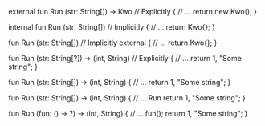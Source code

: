 external fun Run (str: String[]) -> Kwo // Explicitly
{
	// ...
	return new Kwo();
}

internal fun Run (str: String[]) // Implicitly
{
	// ...
	return Kwo{};
}

fun Run (str: String[]) // Implicitly external
{
	// ...
	return Kwo{};
}

fun Run (str: String[?]) -> (int, String) // Explicitly
{
	// ...
	return 1, "Some string";
}

fun Run (str: String[]) -> (int, String) {
	// ...
	return 1, "Some string";
}

fun Run (str: String[]) -> (int, String) {
	// ...
	Run
	return 1, "Some string";
}

fun Run (fun: () -> ?) -> (int, String) {
	// ...
	fun();
	return 1, "Some string";
}